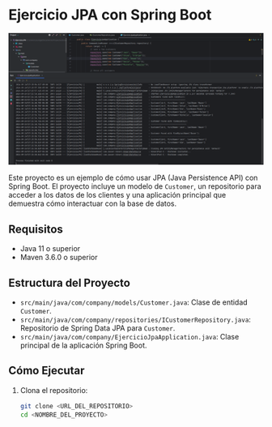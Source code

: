 # Ejercicio JPA con Spring Boot

![Evidencia1](src/main/resources/assets/Evidencia2_1.png)

Este proyecto es un ejemplo de cómo usar JPA (Java Persistence API) con Spring Boot. El proyecto incluye un modelo de `Customer`, un repositorio para acceder a los datos de los clientes y una aplicación principal que demuestra cómo interactuar con la base de datos.

## Requisitos

- Java 11 o superior
- Maven 3.6.0 o superior

## Estructura del Proyecto

- `src/main/java/com/company/models/Customer.java`: Clase de entidad `Customer`.
- `src/main/java/com/company/repositories/ICustomerRepository.java`: Repositorio de Spring Data JPA para `Customer`.
- `src/main/java/com/company/EjercicioJpaApplication.java`: Clase principal de la aplicación Spring Boot.

## Cómo Ejecutar

1. Clona el repositorio:
   ```sh
   git clone <URL_DEL_REPOSITORIO>
   cd <NOMBRE_DEL_PROYECTO>